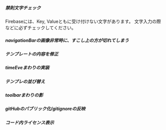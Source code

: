 ##### 禁則文字チェック  
Firebaseには、Key, Valueともに受け付けない文字があります。
文字入力の際などに必ずチェックしてください。

##### navigationBarの画像非常時に、すこし上の方が切れてしまう

##### テンプレートの内容を修正

##### timeEveまわりの実装

##### テンプレの並び替え

##### toolbarまわりの影

##### gitHubのパブリック化/gitignoreの反映

##### コード内ライセンス表示